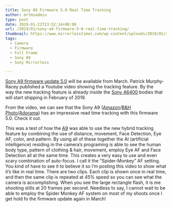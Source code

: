 ```yaml
---
title: Sony A9 Firmware 5.0 Real Time Tracking
author: mrtmsadmin
type: post
date: 2019-01-21T13:52:14+00:00
url: /2019/01/sony-a9-firmware-5-0-real-time-tracking/
thumbnail: https://www.mirrorlesstimes.com/wp-content/uploads/2019/01/sony-a9-real-time-tracking.jpg
tags:
  - Camera
  - Firmware
  - Full Frame
  - Sony A9
  - Sony Mirrorless

---
```

<a href="https://www.dailycameranews.com/2019/01/sony-major-firmware-for-a7-iii-a7r-iii-and-a9-will-improve-af/" target="_blank" rel="noopener">Sony A9 firmware update 5.0</a> will be available from March. Patrick Murphy-Racey published a Youtube video showing the tracking feature. By the way the new tracking feature is already inside the <a href="https://www.mirrorlesstimes.com/tag/sony-a6400/" target="_blank" rel="noopener">Sony A6400</a> bodies that will start shipping in February of 2019.

From the video, we can see that the Sony A9 (<a href="https://www.amazon.com/dp/B06ZY7GNKN/?tag=mtimes-20" target="_blank" rel="nofollow noopener" data-wpel-link="external" data-amzn-asin="B06ZY7GNKN">Amazon</a>/<a href="https://www.bhphotovideo.com/c/product/1333228-REG/sony_ilce_9_b_alpha_a9_mirrorless_digital.html/BI/20175/KBID/14249/" target="_blank" rel="nofollow noopener" data-wpel-link="external">B&H Photo</a>/<a href="http://adorama.evyy.net/c/63923/51926/1036?u=https://www.adorama.com/isoa9.html" target="_blank" rel="nofollow noopener" data-wpel-link="external">Adorama</a>) has an impressive read time tracking with this firmware 5.0. Check it out. <!--more-->



This was a test of how the [A9][1] was able to use the new hybrid tracking feature by combining the use of distance, movement, Face Detection, Eye AF, color, and pattern. By using all of these together the AI (artificial intelligence) residing in the camera&#8217;s programing is able to see the human body type, pattern of clothing & hair, movement, employ Eye AF and Face Detection all at the same time. This creates a very easy to use and even scary combination of auto-focus. I call it the &#8220;Spider-Monkey&#8221; AF setting. You kind of have to see it to believe it so I&#8217;m posting this video to show what it&#8217;s like in real time. There are two clips. Each clip is shown once in real time, and then the same clip is repeated at 45% speed so you can see what the camera is accomplishing. When you see the large rectangle flash, it is me shooting stills at 20 frames per second. Needless to say, I cannot wait to be able to employ the Spider Monkey AF system on most of my shoots once I get hold fo the firmware update again in March!

 [1]: https://www.mirrorlesstimes.com/tag/sony-a9/
